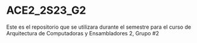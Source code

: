 # ACE2_2S23_G2
Este es el repositorio que se utilizara durante el semestre para el curso de Arquitectura de Computadoras y Ensambladores 2, Grupo #2
